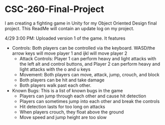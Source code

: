 # CSC-260-Final-Project

I am creating a fighting game in Unity for my Object Oriented Design final project. This ReadMe will contain an update log on my project.

4/29 3:00 PM: Uploaded version 1 of the game. It features
  - Controls: Both players can be controlled via the keyboard. WASD/the arrow keys will move player 1 and ijkl will move player 2
    - Attack Controls: Player 1 can perform heavy and light attacks with the left alt and control buttons, and Player 2 can perform heavy and light attacks with the o and u keys
    - Movement: Both players can move, attack, jump, crouch, and block
    - Both players can be hit and take damage
    - Both players walk past each other.
  - Known Bugs: This is a list of known bugs in the game
    - Players can jump through each other and cause hit detection
    - Players can sometimes jump into each other and break the controls
    - Hit detection lasts for too long on attacks
    - When players crouch, they float above the ground
    - Move speed and jump height are too slow
